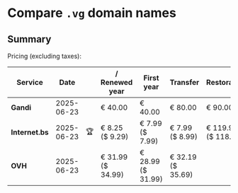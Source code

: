 # Compare `.vg` domain names

## Summary

Pricing (excluding taxes):

| Service | Date |  | / Renewed year | First year | Transfer | Restoration |
|--|--|--|--|--|--|--|
| **Gandi** | 2025-06-23 |  | € 40.00 | € 40.00 | € 80.00 | € 90.00 |
| **Internet.bs** | 2025-06-23 | 🏆 | € 8.25<br>($ 9.29) | € 7.99<br>($ 7.99) | € 7.99<br>($ 8.99) | € 119.95<br>($ 118.29) |
| **OVH** | 2025-06-23 |  | € 31.99<br>($ 34.99) | € 28.99<br>($ 31.99) | € 32.19<br>($ 35.69) |  |
